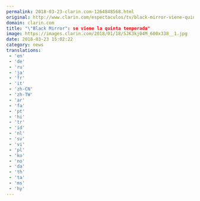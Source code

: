 ```yaml
---
permalink: 2018-03-23-clarin.com-1264848568.html
original: http://www.clarin.com/espectaculos/tv/black-mirror-viene-quinta-temporada_0_ryDKG5M9f.html
domain: clarin.com
title: "\"Black Mirror": se viene la quinta temporada"
image: https://images.clarin.com/2018/01/18/SJK3kj04M_600x338__1.jpg
date: 2018-03-23 15:02:22
category: news
translations: 
 - 'en'
 - 'de'
 - 'ru'
 - 'ja'
 - 'fr'
 - 'it'
 - 'zh-CN'
 - 'zh-TW'
 - 'ar'
 - 'fa'
 - 'pt'
 - 'hi'
 - 'tr'
 - 'id'
 - 'nl'
 - 'sv'
 - 'vi'
 - 'pl'
 - 'ko'
 - 'no'
 - 'da'
 - 'th'
 - 'ta'
 - 'ms'
 - 'hy'
---
```


